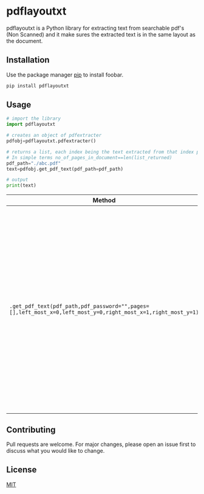 # pdflayoutxt

pdflayoutxt is a Python library for extracting text from searchable pdf's (Non Scanned) and it make sures the extracted text is in the same layout as the document.

## Installation

Use the package manager [pip](https://pip.pypa.io/en/stable/) to install foobar.

```bash
pip install pdflayoutxt
```

## Usage

```python
# import the library
import pdflayoutxt

# creates an object of pdfextracter
pdfobj=pdflayoutxt.pdfextracter()

# returns a list, each index being the text extracted from that index page. 
# In simple terms no_of_pages_in_document==len(list_returned)
pdf_path="./abc.pdf"
text=pdfobj.get_pdf_text(pdf_path=pdf_path)

# output
print(text)
```

| Method | Description |
|--------|-------------|
|`.get_pdf_text(pdf_path,pdf_password="",pages=[],left_most_x=0,left_most_y=0,right_most_x=1,right_most_y=1)`| Returns a list of list, of texts, present in each of the page in the document.`pdf_password` argument takes a string input,if pdf is encrypted with password, the password needs to be passed to this argument. `Pages` argument takes a list of pages or int (single page)  from where the text needs to be extracted, if text from all pages are required the default parameter will take care. `left_most_x` this parameter defines the starting point of text extraction on x axis (width). Its value lies between [0,1], like if we need .25 percent of right side of page (width) then we will pass .75 as argument. `left_most_y` this parameter defines the starting point of text extraction on y axis (height). Its value lies between [0,1], like if we need .25 percent of text from bottom side of page  (height) then we will pass .75 as argument. `right_most_x` this parameter defines the end point of text extraction on x axis (width). Its value lies between [0,1]. `right_most_y` this parameter defines the end point of text extraction on y axis (height). Its value lies between [0,1]. These parameters `right_most_y`,`left_most_x`,`right_most_x`,`left_most_y` are set to default for extracting text from complete page without cropping, if the text needs to be extracted from a particular area of page, these parameters become handy.|

## Contributing

Pull requests are welcome. For major changes, please open an issue first
to discuss what you would like to change.


## License

[MIT](https://choosealicense.com/licenses/mit/)
